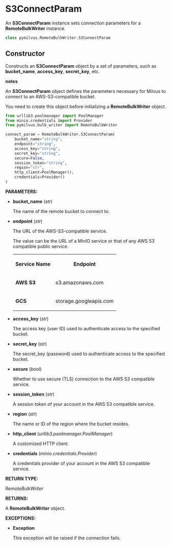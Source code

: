 # S3ConnectParam

An **S3ConnectParam** instance sets connection parameters for a **RemoteBulkWriter** instance.

```python
class pymilvus.RemoteBulkWriter.S3ConnectParam
```

## Constructor

Constructs an **S3ConnectParam** object by a set of parameters, such as **bucket_name**, **access_key**, **secret_key**, etc.

<div class="admonition note">

<p><b>notes</b></p>

<p>An <strong>S3ConnectParam</strong> object defines the parameters necessary for Milvus to connect to an AWS-S3-compatible bucket.</p>
<p>You need to create this object before initializing a <strong>RemoteBulkWriter</strong> object.</p>

</div>

```python
from urllib3.poolmanager import PoolManager
from minio.credentials import Provider
from pymilvus.bulk_writer import RemoteBulkWriter

connect_param = RemoteBulkWriter.S3ConnectParam(
    bucket_name="string",
    endpoint="string",
    access_key="string",
    secret_key="string",
    secure=False,
    session_token="string",
    region="str",
    http_client=PoolManager(),
    credentials=Provider()
)
```

**PARAMETERS:**

- **bucket_name** (*str*)

    The name of the remote bucket to connect to.

- **endpoint** (*str*)

    The URL of the AWS-S3-compatible service.

    The value can be the URL of a MinIO service or that of any AWS S3 compatible public service.

    <table>
       <tr>
         <th><p><strong>Service Name</strong></p></th>
         <th><p><strong>Endpoint</strong></p></th>
       </tr>
       <tr>
         <td><p><strong>AWS S3</strong></p></td>
         <td><p>s3.amazonaws.com</p></td>
       </tr>
       <tr>
         <td><p><strong>GCS</strong></p></td>
         <td><p>storage.googleapis.com</p></td>
       </tr>
    </table>

- **access_key** (*str*)

    The access key (user ID) used to authenticate access to the specified bucket.

- **secret_key** (*str*)

    The secret_key (password) used to authenticate access to the specified bucket.

- **secure** (*bool*)

    Whether to use secure (TLS) connection to the AWS S3 compatible service. 

- **session_token** (*str*)

    A session token of your account in the AWS S3 compatible service.

- **region** (*str*)

    The name or ID of the region where the bucket resides.

- **http_client** (*urllib3.poolmanager.PoolManager*)

    A customized HTTP client.

- **credentials** (*minio.credentials.Provider*)    

    A credentials provider of your account in the AWS S3 compatible service.

**RETURN TYPE:**

*RemoteBulkWriter*

**RETURNS:**

A **RemoteBulkWriter** object.

**EXCEPTIONS:**

- **Exception**

    This exception will be raised if the connection fails.

